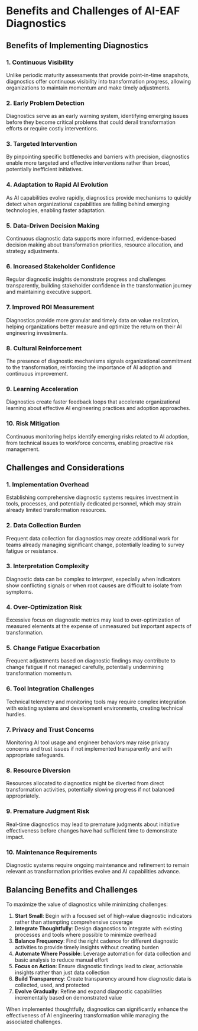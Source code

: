 # Benefits and Challenges of AI-EAF Diagnostics

## Benefits of Implementing Diagnostics

### 1. Continuous Visibility
Unlike periodic maturity assessments that provide point-in-time snapshots, diagnostics offer continuous visibility into transformation progress, allowing organizations to maintain momentum and make timely adjustments.

### 2. Early Problem Detection
Diagnostics serve as an early warning system, identifying emerging issues before they become critical problems that could derail transformation efforts or require costly interventions.

### 3. Targeted Intervention
By pinpointing specific bottlenecks and barriers with precision, diagnostics enable more targeted and effective interventions rather than broad, potentially inefficient initiatives.

### 4. Adaptation to Rapid AI Evolution
As AI capabilities evolve rapidly, diagnostics provide mechanisms to quickly detect when organizational capabilities are falling behind emerging technologies, enabling faster adaptation.

### 5. Data-Driven Decision Making
Continuous diagnostic data supports more informed, evidence-based decision making about transformation priorities, resource allocation, and strategy adjustments.

### 6. Increased Stakeholder Confidence
Regular diagnostic insights demonstrate progress and challenges transparently, building stakeholder confidence in the transformation journey and maintaining executive support.

### 7. Improved ROI Measurement
Diagnostics provide more granular and timely data on value realization, helping organizations better measure and optimize the return on their AI engineering investments.

### 8. Cultural Reinforcement
The presence of diagnostic mechanisms signals organizational commitment to the transformation, reinforcing the importance of AI adoption and continuous improvement.

### 9. Learning Acceleration
Diagnostics create faster feedback loops that accelerate organizational learning about effective AI engineering practices and adoption approaches.

### 10. Risk Mitigation
Continuous monitoring helps identify emerging risks related to AI adoption, from technical issues to workforce concerns, enabling proactive risk management.

## Challenges and Considerations

### 1. Implementation Overhead
Establishing comprehensive diagnostic systems requires investment in tools, processes, and potentially dedicated personnel, which may strain already limited transformation resources.

### 2. Data Collection Burden
Frequent data collection for diagnostics may create additional work for teams already managing significant change, potentially leading to survey fatigue or resistance.

### 3. Interpretation Complexity
Diagnostic data can be complex to interpret, especially when indicators show conflicting signals or when root causes are difficult to isolate from symptoms.

### 4. Over-Optimization Risk
Excessive focus on diagnostic metrics may lead to over-optimization of measured elements at the expense of unmeasured but important aspects of transformation.

### 5. Change Fatigue Exacerbation
Frequent adjustments based on diagnostic findings may contribute to change fatigue if not managed carefully, potentially undermining transformation momentum.

### 6. Tool Integration Challenges
Technical telemetry and monitoring tools may require complex integration with existing systems and development environments, creating technical hurdles.

### 7. Privacy and Trust Concerns
Monitoring AI tool usage and engineer behaviors may raise privacy concerns and trust issues if not implemented transparently and with appropriate safeguards.

### 8. Resource Diversion
Resources allocated to diagnostics might be diverted from direct transformation activities, potentially slowing progress if not balanced appropriately.

### 9. Premature Judgment Risk
Real-time diagnostics may lead to premature judgments about initiative effectiveness before changes have had sufficient time to demonstrate impact.

### 10. Maintenance Requirements
Diagnostic systems require ongoing maintenance and refinement to remain relevant as transformation priorities evolve and AI capabilities advance.

## Balancing Benefits and Challenges

To maximize the value of diagnostics while minimizing challenges:

1. **Start Small**: Begin with a focused set of high-value diagnostic indicators rather than attempting comprehensive coverage
2. **Integrate Thoughtfully**: Design diagnostics to integrate with existing processes and tools where possible to minimize overhead
3. **Balance Frequency**: Find the right cadence for different diagnostic activities to provide timely insights without creating burden
4. **Automate Where Possible**: Leverage automation for data collection and basic analysis to reduce manual effort
5. **Focus on Action**: Ensure diagnostic findings lead to clear, actionable insights rather than just data collection
6. **Build Transparency**: Create transparency around how diagnostic data is collected, used, and protected
7. **Evolve Gradually**: Refine and expand diagnostic capabilities incrementally based on demonstrated value

When implemented thoughtfully, diagnostics can significantly enhance the effectiveness of AI engineering transformation while managing the associated challenges.
